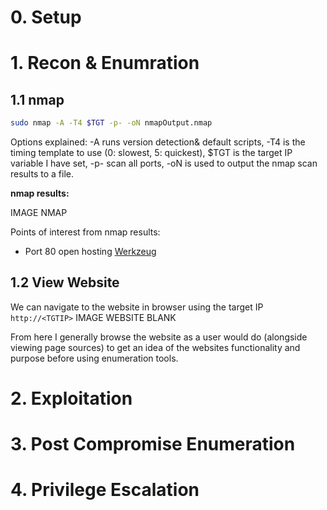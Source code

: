# 0. Setup

# 1. Recon & Enumration
## 1.1 nmap

```bash
sudo nmap -A -T4 $TGT -p- -oN nmapOutput.nmap
```

Options explained: -A runs version detection& default scripts, -T4 is the timing template to use (0: slowest, 5: quickest), $TGT is the target IP variable I have set, -p- scan all ports, -oN is used to output the nmap scan results to a file.

**nmap results:**

IMAGE NMAP

Points of interest from nmap results:
- Port 80 open hosting [Werkzeug](https://pypi.org/project/Werkzeug/)

## 1.2 View Website

We can navigate to the website in browser using the target IP `http://<TGTIP>`
IMAGE WEBSITE BLANK

From here I generally browse the website as a user would do (alongside viewing page sources) to get an idea of the websites functionality and purpose before using enumeration tools.

# 2. Exploitation

# 3. Post Compromise Enumeration

# 4. Privilege Escalation
